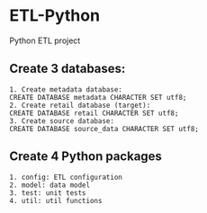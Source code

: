 # ETL-Python
Python ETL project

## Create 3 databases:
    1. Create metadata database:
    CREATE DATABASE metadata CHARACTER SET utf8;
    2. Create retail database (target):
    CREATE DATABASE retail CHARACTER SET utf8;
    3. Create source database:
    CREATE DATABASE source_data CHARACTER SET utf8;

## Create 4 Python packages
    1. config: ETL configuration
    2. model: data model
    3. test: unit tests
    4. util: util functions


        